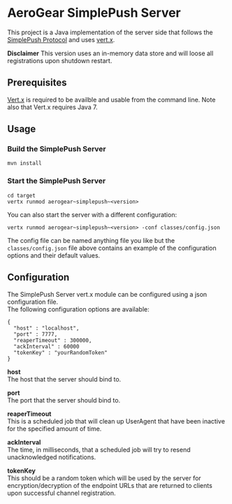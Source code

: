 # AeroGear SimplePush Server
This project is a Java implementation of the server side that follows the [SimplePush Protocol](https://wiki.mozilla.org/WebAPI/SimplePush/Protocol)
and uses [vert.x](http://vertx.io/).

__Disclaimer__ This version uses an in-memory data store and will loose all registrations upon shutdown restart.   

## Prerequisites 
[Vert.x](http://vertx.io/downloads.html) is required to be availble and usable from the command line. 
Note also that Vert.x requires Java 7.

## Usage

### Build the SimplePush Server

    mvn install

### Start the SimplePush Server

    cd target
    vertx runmod aerogear~simplepush~<version>
    
You can also start the server with a different configuration:

    vertx runmod aerogear~simplepush~<version> -conf classes/config.json

The config file can be named anything file you like but the ```classes/config.json``` file above contains an example of the configuration 
options and their default values.    

## Configuration
The SimplePush Server vert.x module can be configured using a json configuration file.  
The following configuration options are available:

    {
      "host" : "localhost",
      "port" : 7777,
      "reaperTimeout" : 300000,
      "ackInterval" : 60000
      "tokenKey" : "yourRandomToken"
    }
    
__host__    
The host that the server should bind to.
    
__port__  
The port that the server should bind to.

__reaperTimeout__  
This is a scheduled job that will clean up UserAgent that have been inactive for the specified amount of time.

__ackInterval__  
The time, in milliseconds, that a scheduled job will try to resend unacknowledged notifications.    

__tokenKey__  
This should be a random token which will be used by the server for encryption/decryption of the endpoint URLs that are
returned to clients upon successful channel registration.


